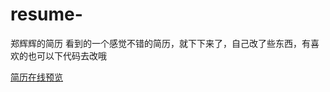 # resume-
郑辉辉的简历
看到的一个感觉不错的简历，就下下来了，自己改了些东西，有喜欢的也可以下代码去改哦



[简历在线预览](https://lucky1210.github.io/resume-/index.html)
